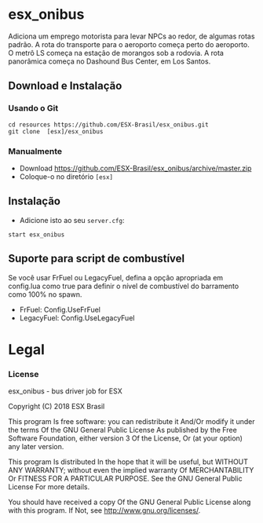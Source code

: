 # esx_onibus
Adiciona um emprego motorista para levar NPCs ao redor, de algumas rotas padrão.
A rota do transporte para o aeroporto começa perto do aeroporto.
O metrô LS começa na estação de morangos sob a rodovia.
A rota panorâmica começa no Dashound Bus Center, em Los Santos.

## Download e Instalação

### Usando o Git
```
cd resources https://github.com/ESX-Brasil/esx_onibus.git
git clone  [esx]/esx_onibus
```

### Manualmente
- Download https://github.com/ESX-Brasil/esx_onibus/archive/master.zip
- Coloque-o no diretório `[esx]`

## Instalação
- Adicione isto ao seu `server.cfg`:

```
start esx_onibus
```

## Suporte para script de combustível
Se você usar FrFuel ou LegacyFuel, defina a opção apropriada em config.lua como true para definir o nível de combustível do barramento como 100% no spawn.
- FrFuel: Config.UseFrFuel
- LegacyFuel: Config.UseLegacyFuel

# Legal
### License
esx_onibus - bus driver job for ESX

Copyright (C) 2018 ESX Brasil

This program Is free software: you can redistribute it And/Or modify it under the terms Of the GNU General Public License As published by the Free Software Foundation, either version 3 Of the License, Or (at your option) any later version.

This program Is distributed In the hope that it will be useful, but WITHOUT ANY WARRANTY; without even the implied warranty Of MERCHANTABILITY Or FITNESS FOR A PARTICULAR PURPOSE. See the GNU General Public License For more details.

You should have received a copy Of the GNU General Public License along with this program. If Not, see http://www.gnu.org/licenses/.
